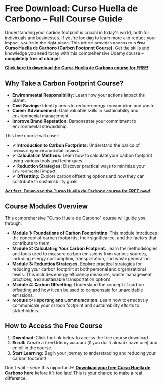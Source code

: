 # Free Download: Curso Huella de Carbono – Full Course Guide

Understanding your carbon footprint is crucial in today's world, both for individuals and businesses. If you're looking to learn more and reduce your impact, you're in the right place. This article provides access to a **free Curso Huella de Carbono (Carbon Footprint Course)**. Get the skills and knowledge you need today with this comprehensive Udemy course – **completely free of charge!**

[**Click here to download the Curso Huella de Carbono course for FREE!**](https://udemywork.com/curso-huella-de-carbono)

## Why Take a Carbon Footprint Course?

*   **Environmental Responsibility:** Learn how your actions impact the planet.
*   **Cost Savings:** Identify areas to reduce energy consumption and waste.
*   **Career Advancement:** Gain valuable skills in sustainability and environmental management.
*   **Improve Brand Reputation:** Demonstrate your commitment to environmental stewardship.

This free course will cover:

*   ✔ **Introduction to Carbon Footprints:** Understand the basics of measuring environmental impact.
*   ✔ **Calculation Methods:** Learn how to calculate your carbon footprint using various tools and techniques.
*   ✔ **Reduction Strategies:** Discover practical ways to minimize your environmental impact.
*   ✔ **Offsetting:** Explore carbon offsetting options and how they can contribute to sustainability goals.

[**Act fast: Download the Curso Huella de Carbono course for FREE now!**](https://udemywork.com/curso-huella-de-carbono)

## Course Modules Overview

This comprehensive "Curso Huella de Carbono" course will guide you through:

*   **Module 1: Foundations of Carbon Footprinting.** This module introduces the concept of carbon footprints, their significance, and the factors that contribute to them.
*   **Module 2: Calculating Your Carbon Footprint.** Learn the methodologies and tools used to measure carbon emissions from various sources, including energy consumption, transportation, and waste generation.
*   **Module 3: Reduction Strategies.** Explore practical strategies for reducing your carbon footprint at both personal and organizational levels. This includes energy efficiency measures, waste management practices, and sustainable transportation options.
*   **Module 4: Carbon Offsetting.** Understand the concept of carbon offsetting and how it can be used to compensate for unavoidable emissions.
*   **Module 5: Reporting and Communication.** Learn how to effectively communicate your carbon footprint and sustainability efforts to stakeholders.

## How to Access the Free Course

1.  **Download:** Click the link below to access the free course download.
2.  **Enroll:** Create a free Udemy account (if you don't already have one) and enroll in the course.
3.  **Start Learning:** Begin your journey to understanding and reducing your carbon footprint!

Don't wait – seize this opportunity! **[Download your free Curso Huella de Carbono here](https://udemywork.com/curso-huella-de-carbono)** before it's too late! This is your chance to make a real difference.
